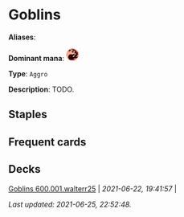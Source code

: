 # Goblins

**Aliases**: 

**Dominant mana**: <img src="../resources/images/mana/R.png" width="25"/>

**Type**: `Aggro`

**Description**: TODO.

## **Staples**



## **Frequent cards**



## **Decks**

[Goblins 600.001.walterr25](https://deckstats.net/decks/181430/2120608-goblins-600-001-walterr25) | *2021-06-22, 19:41:57* |   


*Last updated: 2021-06-25, 22:52:48.*
